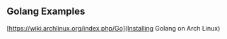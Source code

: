 Golang Examples
---------------

[https://wiki.archlinux.org/index.php/Go](Installing Golang on Arch Linux)




